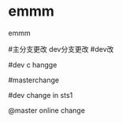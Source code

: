 # emmm
emmm

#主分支更改
dev分支更改
#dev改


#dev c hangge

#masterchange

#dev change in sts1

@master online change

